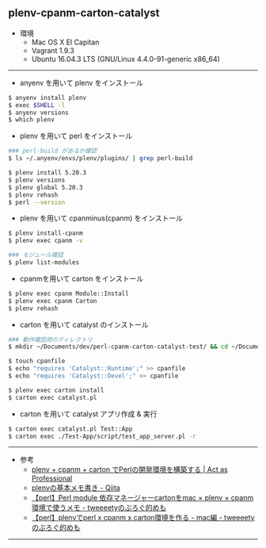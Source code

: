 ## plenv-cpanm-carton-catalyst

* 環境
  * Mac OS X El Capitan
  * Vagrant 1.9.3
  * Ubuntu 16.04.3 LTS (GNU/Linux 4.4.0-91-generic x86_64)

---

* anyenv を用いて plenv をインストール
```bash
$ anyenv install plenv
$ exec $SHELL -l
$ anyenv versions
$ which plenv
```

* plenv を用いて perl をインストール 
```bash
### perl-build があるか確認
$ ls ~/.anyenv/envs/plenv/plugins/ | grep perl-build

$ plenv install 5.20.3
$ plenv versions
$ plenv global 5.20.3
$ plenv rehash
$ perl --version
```

* plenv を用いて cpanminus(cpanm) をインストール
```bash
$ plenv install-cpanm
$ plenv exec cpanm -v

### モジュール確認
$ plenv list-modules
```

* cpanmを用いて carton をインストール
```bash
$ plenv exec cpanm Module::Install
$ plenv exec cpanm Carton
$ plenv rehash
```

* carton を用いて catalyst のインストール
```bash
### 動作確認用のディレクトリ
$ mkdir ~/Documents/dev/perl-cpanm-carton-catalyst-test/ && cd ~/Documents/dev/perl-cpanm-carton-catalyst-test/

$ touch cpanfile
$ echo "requires 'Catalyst::Runtime';" >> cpanfile
$ echo "requires 'Catalyst::Devel';" >> cpanfile

$ plenv exec carton install
$ carton exec catalyst.pl
```


* carton を用いて catalyst アプリ作成 & 実行
```bash
$ carton exec catalyst.pl Test::App
$ carton exec ./Test-App/script/test_app_server.pl -r
```

---

* 参考
  * [plenv + cpanm + carton でPerlの開発環境を構築する | Act as Professional](https://hiroki.jp/2013/02/18/6684/)
  * [plenvの基本メモ書き - Qiita](http://qiita.com/laikuaut/items/82c9b402920e30c2c4eb)
  * [【perl】Perl module 依存マネージャーcartonをmac × plenv × cpanm環境で使うメモ - tweeeetyのぶろぐ的めも](http://tweeeety.hateblo.jp/entry/2015/06/21/203144)
  * [【perl】plenvでperl x cpanm x carton環境を作る - mac編 - tweeeetyのぶろぐ的めも](http://tweeeety.hateblo.jp/entry/2015/05/06/022937)

---


